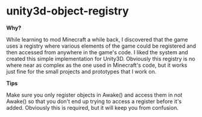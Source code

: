# unity3d-object-registry
<b>Why?</b>
<p>While learning to mod Minecraft a while back, I discovered that the game uses a registry where various elements of the game could be registered and then accessed from anywhere in the game's code. I liked the system and created this simple implementation for Unity3D. Obviously this registry is no where near as complex as the one used in Minecraft's code, but it works just fine for the small projects and prototypes that I work on.</p>
<b>Tips</b>
<p>Make sure you only register objects in Awake() and access them in <i>not</i> Awake() so that you don't end up trying to access a register before it's added. Obviously this is required, but it will keep you from confusion.</p>
